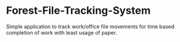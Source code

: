 # Forest-File-Tracking-System
Simple application to track work/office file movements for time based completion of work with least usage of paper.
